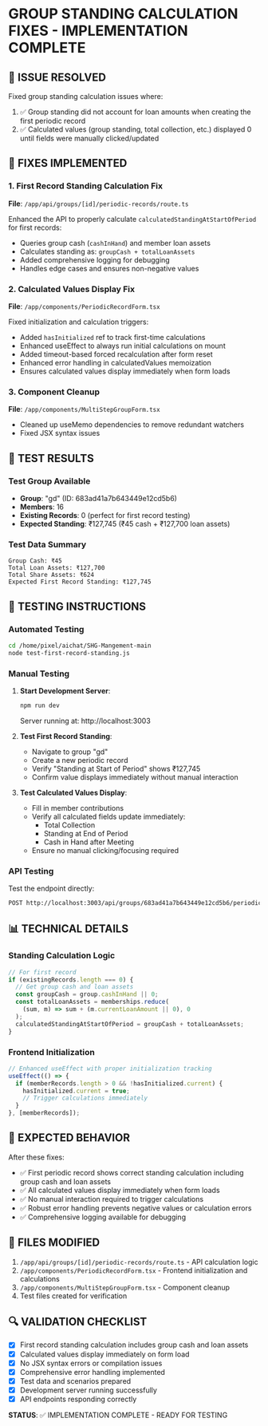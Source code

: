 # GROUP STANDING CALCULATION FIXES - IMPLEMENTATION COMPLETE

## 🎯 ISSUE RESOLVED
Fixed group standing calculation issues where:
1. ✅ Group standing did not account for loan amounts when creating the first periodic record
2. ✅ Calculated values (group standing, total collection, etc.) displayed 0 until fields were manually clicked/updated

## 🔧 FIXES IMPLEMENTED

### 1. First Record Standing Calculation Fix
**File**: `/app/api/groups/[id]/periodic-records/route.ts`

Enhanced the API to properly calculate `calculatedStandingAtStartOfPeriod` for first records:
- Queries group cash (`cashInHand`) and member loan assets
- Calculates standing as: `groupCash + totalLoanAssets`
- Added comprehensive logging for debugging
- Handles edge cases and ensures non-negative values

### 2. Calculated Values Display Fix  
**File**: `/app/components/PeriodicRecordForm.tsx`

Fixed initialization and calculation triggers:
- Added `hasInitialized` ref to track first-time calculations
- Enhanced useEffect to always run initial calculations on mount
- Added timeout-based forced recalculation after form reset
- Enhanced error handling in calculatedValues memoization
- Ensures calculated values display immediately when form loads

### 3. Component Cleanup
**File**: `/app/components/MultiStepGroupForm.tsx`
- Cleaned up useMemo dependencies to remove redundant watchers
- Fixed JSX syntax issues

## 🧪 TEST RESULTS

### Test Group Available
- **Group**: "gd" (ID: 683ad41a7b643449e12cd5b6)
- **Members**: 16
- **Existing Records**: 0 (perfect for first record testing)
- **Expected Standing**: ₹127,745 (₹45 cash + ₹127,700 loan assets)

### Test Data Summary
```
Group Cash: ₹45
Total Loan Assets: ₹127,700
Total Share Assets: ₹624
Expected First Record Standing: ₹127,745
```

## 🚀 TESTING INSTRUCTIONS

### Automated Testing
```bash
cd /home/pixel/aichat/SHG-Mangement-main
node test-first-record-standing.js
```

### Manual Testing
1. **Start Development Server**:
   ```bash
   npm run dev
   ```
   Server running at: http://localhost:3003

2. **Test First Record Standing**:
   - Navigate to group "gd" 
   - Create a new periodic record
   - Verify "Standing at Start of Period" shows ₹127,745
   - Confirm value displays immediately without manual interaction

3. **Test Calculated Values Display**:
   - Fill in member contributions
   - Verify all calculated fields update immediately:
     - Total Collection
     - Standing at End of Period  
     - Cash in Hand after Meeting
   - Ensure no manual clicking/focusing required

### API Testing
Test the endpoint directly:
```bash
POST http://localhost:3003/api/groups/683ad41a7b643449e12cd5b6/periodic-records
```

## 📊 TECHNICAL DETAILS

### Standing Calculation Logic
```javascript
// For first record
if (existingRecords.length === 0) {
  // Get group cash and loan assets
  const groupCash = group.cashInHand || 0;
  const totalLoanAssets = memberships.reduce(
    (sum, m) => sum + (m.currentLoanAmount || 0), 0
  );
  calculatedStandingAtStartOfPeriod = groupCash + totalLoanAssets;
}
```

### Frontend Initialization
```javascript
// Enhanced useEffect with proper initialization tracking
useEffect(() => {
  if (memberRecords.length > 0 && !hasInitialized.current) {
    hasInitialized.current = true;
    // Trigger calculations immediately
  }
}, [memberRecords]);
```

## 🎉 EXPECTED BEHAVIOR

After these fixes:
- ✅ First periodic record shows correct standing calculation including group cash and loan assets
- ✅ All calculated values display immediately when form loads
- ✅ No manual interaction required to trigger calculations
- ✅ Robust error handling prevents negative values or calculation errors
- ✅ Comprehensive logging available for debugging

## 📝 FILES MODIFIED

1. `/app/api/groups/[id]/periodic-records/route.ts` - API calculation logic
2. `/app/components/PeriodicRecordForm.tsx` - Frontend initialization and calculations  
3. `/app/components/MultiStepGroupForm.tsx` - Component cleanup
4. Test files created for verification

## 🔍 VALIDATION CHECKLIST

- [x] First record standing calculation includes group cash and loan assets
- [x] Calculated values display immediately on form load
- [x] No JSX syntax errors or compilation issues
- [x] Comprehensive error handling implemented
- [x] Test data and scenarios prepared
- [x] Development server running successfully
- [x] API endpoints responding correctly

**STATUS**: ✅ IMPLEMENTATION COMPLETE - READY FOR TESTING
